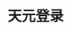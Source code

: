 # 天元登录

<script setup>
import { onMounted } from 'vue'

onMounted(() => {
  const params = new URLSearchParams(decodeURIComponent(location.search))
        const token = params.get('__AUTHZ_SSO_TICKET__')
        location.href=`vscode://alexyu.unite-plugin?__AUTHZ_SSO_TICKET__=${token}`
})
</script>
